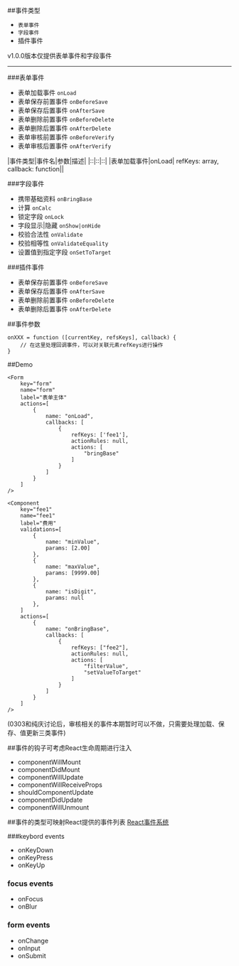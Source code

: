 <!--
author: 不惑-农佳武
date: 2017-02-25
title: 工作流表单设计器设计文档 v1.0.0 （四、事件列表）
tags: 系统设计
category: 其它 
status: publish 
summary: 工作流表单设计器设计文档 v1.0.0，参考金蝶K3 BOS的系统实现对工作流表单设计器的功能进行分析设计
-->

##事件类型
* ```表单事件```
* ```字段事件```
* 插件事件

v1.0.0版本仅提供表单事件和字段事件

---------------------------------------
###表单事件
+ 表单加载事件    ```onLoad```
+ 表单保存前置事件 ```onBeforeSave```
+ 表单保存后置事件 ```onAfterSave```
+ 表单删除前置事件 ```onBeforeDelete```
+ 表单删除后置事件 ```onAfterDelete```
+ 表单审核前置事件 ```onBeforeVerify```
+ 表单审核后置事件 ```onAfterVerify```


|事件类型|事件名|参数|描述|
|::|::|::|
|表单加载事件|onLoad| refKeys: array,  callback: function||


###字段事件
+ 携带基础资料 ```onBringBase```
+ 计算 ```onCalc```
+ 锁定字段 ```onLock```
+ 字段显示|隐藏 ```onShow|onHide```
+ 校验合法性 ```onValidate```
+ 校验相等性 ```onValidateEquality```
+ 设置值到指定字段 ```onSetToTarget```

###插件事件
+ 表单保存前置事件 ```onBeforeSave```
+ 表单保存后置事件 ```onAfterSave```
+ 表单删除前置事件 ```onBeforeDelete```
+ 表单删除后置事件 ```onAfterDelete```

##事件参数

```
onXXX = function ([currentKey, refsKeys], callback) {
	// 在这里处理回调事件，可以对关联元素refKeys进行操作
}
```


##Demo

```
<Form
	key="form"
	name="form"
	label="表单主体"
	actions=[
		{
			name: "onLoad",
			callbacks: [
				{
					refKeys: ['fee1'],
					actionRules: null,
					actions: [
						"bringBase"
					]					
				}
			]
		}
	]	
/>
```

```
<Component
	key="fee1"
	name="fee1"
	label="费用"
	validations=[
		{
			name: "minValue",
			params: [2.00]
		},
		{
			name: "maxValue",
			params: [9999.00]
		},
		{
			name: "isDigit",
			params: null
		},
	]
	actions=[
		{
			name: "onBringBase",
			callbacks: [
				{
					refKeys: ["fee2"],
					actionRules: null,
					actions: [
						"filterValue",
						"setValueToTarget"
					]					
				}
			]
		}
	]
/>
```

(0303和纯庆讨论后，审核相关的事件本期暂时可以不做，只需要处理加载、保存、值更新三类事件)





##事件的钩子可考虑React生命周期进行注入
*  componentWillMount
*  componentDidMount
*  componentWillUpdate
*  componentWillReceiveProps
*  shouldComponentUpdate
*  componentDidUpdate
*  componentWillUnmount


##事件的类型可映射React提供的事件列表
[React事件系统](http://reactjs.cn/react/docs/events.html)

###keybord events
* onKeyDown 
* onKeyPress 
* onKeyUp

### focus events
* onFocus 
* onBlur

### form events
* onChange 
* onInput 
* onSubmit